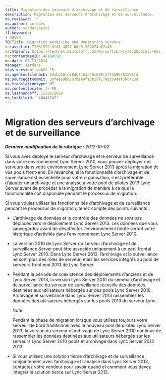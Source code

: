 ```yaml
---
title: Migration des serveurs d’archivage et de surveillance
description: Migration des serveurs d’archivage et de surveillance.
ms.reviewer: ''
ms.author: serdars
author: serdarsoysal
f1.keywords:
- NOCSH
TOCTitle: Migrating Archiving and Monitoring servers
ms:assetid: 77831579-df45-4697-b8c5-207b74a07a40
ms:mtpsurl: https://technet.microsoft.com/en-us/library/JJ205015(v=OCS.15)
ms:contentKeyID: 48184550
ms.date: 07/23/2014
manager: serdars
mtps_version: v=OCS.15
ms.openlocfilehash: 2dabd16fd38dbf463a4bc608fe77368e781571fd
ms.sourcegitcommit: 36fee89bb887bea4f18b19f17a8c69daf5bc423d
ms.translationtype: MT
ms.contentlocale: fr-FR
ms.lasthandoff: 11/26/2020
ms.locfileid: "49443747"
---
```

# <a name="migrating-archiving-and-monitoring-servers"></a>Migration des serveurs d’archivage et de surveillance

<div data-xmlns="http://www.w3.org/1999/xhtml">

<div class="topic" data-xmlns="http://www.w3.org/1999/xhtml" data-msxsl="urn:schemas-microsoft-com:xslt" data-cs="https://msdn.microsoft.com/">

<div data-asp="https://msdn2.microsoft.com/asp">



</div>

<div id="mainSection">

<div id="mainBody">

<span> </span>

_**Dernière modification de la rubrique :** 2012-10-02_

Si vous avez déployé le serveur d’archivage et le serveur de surveillance dans votre environnement Lync Server 2010, vous pouvez déployer ces serveurs dans votre environnement Lync Server 2013 après la migration de vos pools front-end. En revanche, si la fonctionnalité d’archivage et de surveillance est essentielle pour votre organisation, il est préférable d’ajouter un archivage et une analyse à votre pool de pilotes 2013 Lync Server avant de procéder à la migration de manière à ce que la fonctionnalité soit disponible pendant le processus de migration.

Si vous voulez utiliser les fonctionnalités d’archivage et de surveillance pendant le processus de migration, tenez compte des points suivants :

  - L’archivage de données et le contrôle des données ne sont pas déplacés vers le déploiement Lync Server 2013. Les données que vous sauvegardez avant de désaffecter l’environnement hérité seront votre historique d’activités dans l’environnement Lync Server 2010.

  - La version 2010 de Lync Server du serveur d’archivage et de surveillance Server peut être associée uniquement à un pool frontal Lync Server 2010. Dans Lync Server 2013, l’archivage et la surveillance ne sont plus des rôles de serveur, mais les services intégrés au pool de serveurs front end 2013 de Lync Server.

  - Pendant la période de coexistence des déploiements d’anciens et de Lync Server 2013, la version Lync Server 2010 du serveur d’archivage et de surveillance du serveur de surveillance recueille des données destinées aux utilisateurs hébergés sur des pools Lync Server 2010. Archivage et surveillance dans Lync Server 2013 rassemblez les données des utilisateurs hébergés sur les pools 2013 du serveur Lync.
    
    <div>
    

    > [!NOTE]  
    > Pendant la phase de migration lorsque vous utilisez toujours votre serveur de bord traditionnel avec le nouveau pool de pilotes Lync Server 2013, la version du serveur d’archivage de Lync Server 2010 continue de rassembler les données destinées aux utilisateurs hébergés sur les serveurs Lync Server 2010 pools et archivage dans Lync Server 2013 2013.

    
    </div>

  - Si vous utilisez une solution tierce d’archivage et de surveillance conjointement avec l’archivage et l’analyse dans Lync Server 2013, contactez votre vendeur pour savoir quand et comment vous devez intégrer la solution tierce sur Lync Server 2013.

</div>

<span> </span>

</div>

</div>

</div>

